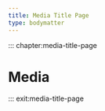```yaml
---
title: Media Title Page
type: bodymatter
---
```


::: chapter:media-title-page

# Media

::: exit:media-title-page